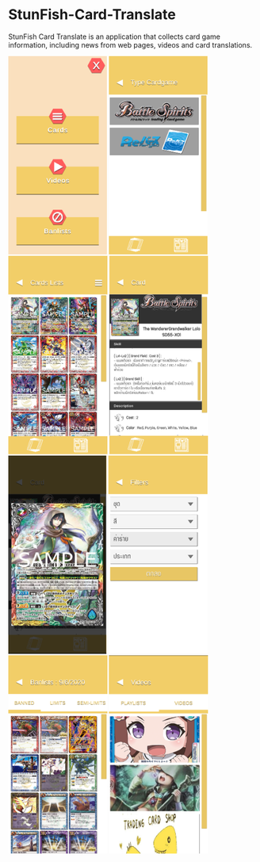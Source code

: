 # StunFish-Card-Translate
StunFish Card Translate is an application that collects card game information, including news from web pages, videos and card translations.

<img src="Images/1.png" height="400" /> 
<img src="Images/2.png" height="400" /> 
<img src="Images/3.png" height="400" /> 
<img src="Images/4.png" height="400" /> 
<img src="Images/5.png" height="400" /> 
<img src="Images/6.png" height="400" /> 
<img src="Images/7.png" height="400" /> 
<img src="Images/8.png" height="400" /> 
